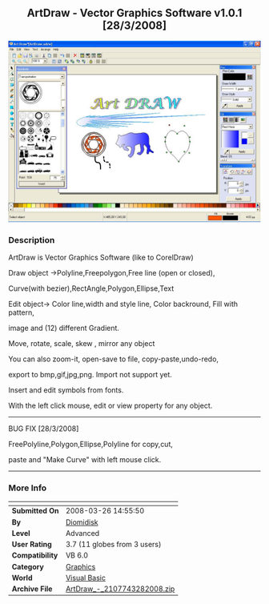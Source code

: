 ﻿<div align="center">

## ArtDraw \- Vector Graphics Software v1\.0\.1 \[28/3/2008\]

<img src="PIC20083281117425044.jpg">
</div>

### Description

ArtDraw is Vector Graphics Software (like to CorelDraw)

Draw object -&gt;Polyline,Freepolygon,Free line (open or closed),

Curve(with bezier),RectAngle,Polygon,Ellipse,Text

Edit object-&gt; Color line,width and style line, Color backround, Fill with pattern,

image and (12) different Gradient.

Move, rotate, scale, skew , mirror any object

You can also zoom-it, open-save to file, copy-paste,undo-redo,

export to bmp,gif,jpg,png. Import not support yet.

Insert and edit symbols from fonts.

With the left click mouse, edit or view property for any object.

----

BUG FIX [28/3/2008]

FreePolyline,Polygon,Ellipse,Polyline for copy,cut,

paste and "Make Curve" with left mouse click.

----


 
### More Info
 


<span>             |<span>
---                |---
**Submitted On**   |2008-03-26 14:55:50
**By**             |[Diomidisk](https://github.com/Planet-Source-Code/PSCIndex/blob/master/ByAuthor/diomidisk.md)
**Level**          |Advanced
**User Rating**    |3.7 (11 globes from 3 users)
**Compatibility**  |VB 6\.0
**Category**       |[Graphics](https://github.com/Planet-Source-Code/PSCIndex/blob/master/ByCategory/graphics__1-46.md)
**World**          |[Visual Basic](https://github.com/Planet-Source-Code/PSCIndex/blob/master/ByWorld/visual-basic.md)
**Archive File**   |[ArtDraw\_\-\_2107743282008\.zip](https://github.com/Planet-Source-Code/diomidisk-artdraw-vector-graphics-software-v1-0-1-28-3-2008__1-70344/archive/master.zip)








